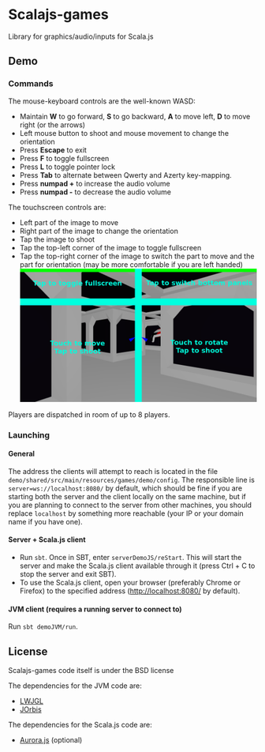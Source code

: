 # Scalajs-games

Library for graphics/audio/inputs for Scala.js

## Demo

### Commands

The mouse-keyboard controls are the well-known WASD:
* Maintain **W** to go forward, **S** to go backward, **A** to move left, **D** to move right (or the arrows)
* Left mouse button to shoot and mouse movement to change the orientation
* Press **Escape** to exit
* Press **F** to toggle fullscreen
* Press **L** to toggle pointer lock
* Press **Tab** to alternate between Qwerty and Azerty key-mapping.
* Press **numpad +** to increase the audio volume
* Press **numpad -** to decrease the audio volume

The touchscreen controls are:
* Left part of the image to move
* Right part of the image to change the orientation
* Tap the image to shoot
* Tap the top-left corner of the image to toggle fullscreen
* Tap the top-right corner of the image to switch the part to move and the part for orientation (may be more comfortable if you are left handed)
![Touchscreen controls](/controls.png)

Players are dispatched in room of up to 8 players.

### Launching

#### General

The address the clients will attempt to reach is located in the file ```demo/shared/src/main/resources/games/demo/config```. The responsible line is ```server=ws://localhost:8080/``` by default, which should be fine if you are starting both the server and the client locally on the same machine, but if you are planning to connect to the server from other machines, you should replace ```localhost``` by something more reachable (your IP or your domain name if you have one).

#### Server + Scala.js client

* Run ```sbt```. Once in SBT, enter ```serverDemoJS/reStart```. This will start the server and make the Scala.js client available through it (press Ctrl + C to stop the server and exit SBT).
* To use the Scala.js client, open your browser (preferably Chrome or Firefox) to the specified address ([http://localhost:8080/](http://localhost:8080/) by default).

#### JVM client (requires a running server to connect to)

Run ```sbt demoJVM/run```.

## License

Scalajs-games code itself is under the BSD license

The dependencies for the JVM code are:
* [LWJGL](https://github.com/LWJGL/lwjgl)
* [JOrbis](http://www.jcraft.com/jorbis/)

The dependencies for the Scala.js code are:
* [Aurora.js](https://github.com/audiocogs/aurora.js) (optional)
